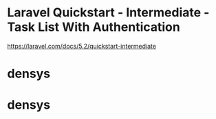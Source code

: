 # Laravel Quickstart - Intermediate - Task List With Authentication

https://laravel.com/docs/5.2/quickstart-intermediate
# densys
# densys
